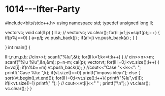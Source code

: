 # 1014---Ifter-Party
#include<bits/stdc++.h>
using namespace std;
typedef unsigned long  ll;
 
vector<ll>vc;
void cal(ll p)
{
    ll a;
   // vector<ll>vc;
       vc.clear();
        for(ll j=1;j<=sqrt(p);j++)
        {
            if(p%j==0)
            {
              a=p/j;
              vc.push_back(j) ;
              if(a!=j)
              vc.push_back(a) ;
            }
        }
 
}
int main()
{
 
  ll t,n,m,p,b;
  //cin>>t;
  scanf("%lu",&t);
  for(ll k=1;k<=t;k++)
  {
     // cin>>n>>m;
       scanf("%lu %lu",&n,&m);
      p=n-m;
      cal(p);
      vector<ll>vt;
      for(ll i=0;i<vc.size();i++)
      {
          b=vc[i];
          if(n%b==m)
            vt.push_back(b);
      }
      //cout<<"Case "<<k<<": ";
       printf("Case %lu: ",k);
      if(vt.size()==0)
        printf("impossible\n");
    else
     {
        sort(vt.begin(),vt.end());
        for(ll i=0;i<vt.size();i++){
             printf("%lu",vt[i]);
             if(i<vt.size()-1)
             printf(" ");
        }
           // cout<<vt[i]<<" " ;
        printf("\n");
     }
     vt.clear();
     vc.clear();
   }
}
 
